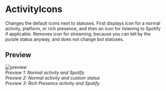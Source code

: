 # ActivityIcons
Changes the default icons next to statuses. First displays icon for a normal activity, platform, or rich presence, and then an icon for listening to Spotify if applicable. Removes icon for streaming, because you can tell by the purple status anyway, and does not change bot statuses.

## Preview
![preview](https://cdn.discordapp.com/attachments/470024236497502218/941214207339294770/activityicons.png)  
*Preview 1: Normal activity and Spotify*  
*Preview 2: Normal activity and custom status*  
*Preview 3: Rich Presence activity and Spotify*